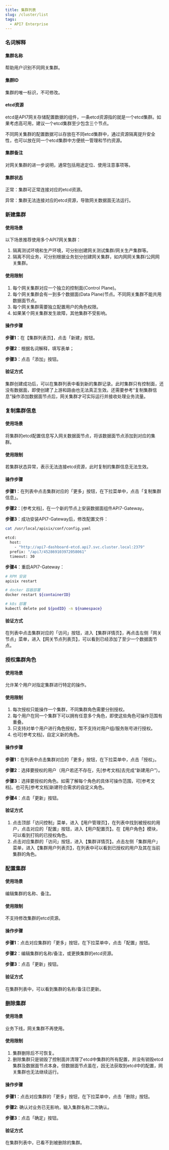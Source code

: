 ```yaml
---
title: 集群列表
slug: /cluster/list
tags:
  - API7 Enterprise
---
```


### 名词解释

#### 集群名称
帮助用户识别不同网关集群。

#### 集群ID
集群的唯一标识，不可修改。

#### etcd资源
etcd是API7网关存储配置数据的组件，一条etcd资源指的就是一个etcd集群。如果考虑高可用，建议一个etcd集群至少包含三个节点。

不同网关集群的配置数据可以存放在不同etcd集群中，通过资源隔离提升安全性，也可以放在同一个etcd集群中方便统一管理和节约资源。

#### 集群备注
对网关集群的进一步说明，通常包括用途定位、使用注意事项等。

#### 集群状态
正常：集群可正常连接对应的etcd资源。

异常：集群无法连接对应的etcd资源，导致网关数据面无法运行。

### 新建集群
#### 使用场景
以下场景推荐使用多个API7网关集群：
1. 隔离测试环境和生产环境，可分别创建网关测试集群/网关生产集群等。
2. 隔离不同业务，可分别根据业务划分创建网关集群，如内网网关集群/公网网关集群。
#### 使用限制
1. 每个网关集群对应一个独立的控制面(Control Plane)。
2. 每个网关集群会有一到多个数据面(Data Plane)节点。不同网关集群不能共用数据面节点。
3. 每个网关集群需要独立配置用户的角色权限。
4. 如果某个网关集群发生故障，其他集群不受影响。
#### 操作步骤
**步骤1**：在【集群列表页】，点击「新建」按钮。

**步骤2**：根据名词解释，填写表单；

**步骤3**：点击「添加」按钮。

#### 验证方式
集群创建成功后，可以在集群列表中看到新的集群记录。此时集群只有控制面，还没有数据面，即使创建了上游和路由也无法真正生效。还需要参考“复制集群信息”操作添加数据面节点后，网关集群才可实际运行并接收处理业务流量。

### 复制集群信息
#### 使用场景
将集群的etcd配置信息写入网关数据面节点，将该数据面节点添加到对应的集群。
#### 使用限制
若集群状态异常，表示无法连接etcd资源，此时复制的集群信息无法生效。
#### 操作步骤

**步骤1**：在列表中点击集群对应的「更多」按钮，在下拉菜单中，点击「复制集群信息」。

**步骤2**：[参考文档]，在一个新的节点上安装数据面组件API7-Gateway。

**步骤3**：成功安装API7-Gateway后，修改配置文件：
```sh
cat /usr/local/apisix/conf/config.yaml

etcd:
  host:
    - "http://api7-dashboard-etcd.api7.svc.cluster.local:2379"
  prefix: "/api7/452869103972058061"
  timeout: 30

```

**步骤4**：重启API7-Gateway：
```sh
# RPM 安装
apisix restart

# docker 容器部署
docker restart ${containerID}

# k8s 部署
kubectl delete pod ${podID} -n ${namespace}

```
#### 验证方式
在列表中点击集群对应的「访问」按钮，进入【集群详情页】，再点击左侧「网关节点」菜单，进入【网关节点列表页】，可以看到已经添加了至少一个数据面节点。

### 授权集群角色
#### 使用场景
允许某个用户对指定集群进行特定的操作。
#### 使用限制
1. 每次授权只能操作一个集群，不同集群角色需要分别授权。
2. 每个用户在同一个集群下可以拥有任意多个角色，即使这些角色可操作范围有重叠。
3. 只支持对单个用户进行角色授权，暂不支持对用户组/服务账号进行授权。
4. 也可[参考文档]，自定义新的角色。
#### 操作步骤

**步骤1**：在列表中点击集群对应的「更多」按钮，在下拉菜单中，点击「授权」。

**步骤2**：选择要授权的用户（用户若还不存在，先[参考文档]去完成“新建用户”）。

**步骤3**：选择要授权的角色。如需了解每个角色的具体可操作范围，可[参考文档]。也可先[参考文档]新建符合需求的自定义角色。

**步骤4**：点击「更新」按钮。

#### 验证方式
1. 点击顶部「访问控制」菜单，进入【用户管理页】，在列表中找到被授权的用户，点击对应的「配置」按钮，进入【用户配置页】。在【用户角色】模块，可以看到打钩的已授权角色。
2. 点击对应集群的「访问」按钮，进入【集群详情页】。点击左侧「集群用户」菜单，进入【集群用户列表页】，在列表中可以看到已授权的用户及其在当前集群的角色。

### 配置集群
#### 使用场景
编辑集群的名称、备注。
#### 使用限制
不支持修改集群的etcd资源。
#### 操作步骤

**步骤1**：点击对应集群的「更多」按钮，在下拉菜单中，点击「配置」按钮。

**步骤2**：编辑集群的名称/备注，或更换集群的etcd资源。

**步骤3**：点击「更新」按钮。

#### 验证方式
在集群列表中，可以看到集群的名称/备注已更新。

### 删除集群
#### 使用场景
业务下线，网关集群不再使用。
#### 使用限制
1. 集群删除后不可恢复。
2. 删除集群只是销毁了控制面并清理了etcd中集群的所有配置，并没有销毁etcd集群及数据面节点本身。但数据面节点虽在，因无法获取到etcd中的配置，网关集群也无法继续运行。
#### 操作步骤

**步骤1**：点击对应集群的「更多」按钮，在下拉菜单中，点击「删除」按钮。

**步骤2**: 确认对业务已无影响，输入集群名称二次确认。

**步骤3**：点击「确定」按钮。
#### 验证方式
在集群列表中，已看不到被删除的集群。
